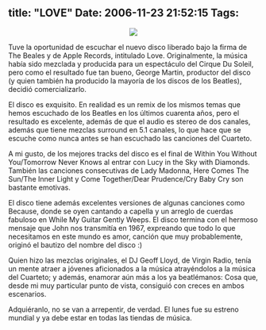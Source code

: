 title: "LOVE"
Date: 2006-11-23 21:52:15
Tags: 
---
<p align="center"><img src="http://www.damog.net/files/misc/LOVE.jpg"/></p>
<p>

Tuve la oportunidad de escuchar el nuevo disco liberado bajo la firma de The Beales y de Apple Records, intitulado Love. Originalmente, la música había sido mezclada y producida para un espectáculo del Cirque Du Soleil, pero como el resultado fue tan bueno, George Martin, productor del disco (y quien también ha producido la mayoría de los discos de los Beatles), decidió comercializarlo.

El disco es exquisito. En realidad es un remix de los mismos temas que hemos escuchado de los Beatles en los últimos cuarenta años, pero el resultado es excelente, además de que el audio es stereo de dos canales, además que tiene mezclas surround en 5.1 canales, lo que hace que se escuche como nunca antes se han escuchado las canciones del Cuarteto.

A mi gusto, de los mejores tracks del disco es el final de Within You Without You/Tomorrow Never Knows al entrar con Lucy in the Sky with Diamonds. También las canciones consecutivas de Lady Madonna, Here Comes The Sun/The Inner Light y Come Together/Dear Prudence/Cry Baby Cry son bastante emotivas.

El disco tiene además excelentes versiones de algunas canciones como Because, donde se oyen cantando a capella y un arreglo de cuerdas fabuloso en While My Guitar Gently Weeps. El disco termina con el hermoso mensaje que John nos transmitía en 1967, expreando que todo lo que necesitamos en este mundo es amor, canción que muy probablemente, originó el bautizo del nombre del disco :)

Quien hizo las mezclas originales, el DJ Geoff Lloyd, de Virgin Radio, tenía un mente atraer a jóvenes aficionados a la música atrayéndolos a la música del Cuarteto; y además, enamorar aún más a los ya beatlémanos: Cosa que, desde mi muy particular punto de vista, consiguió con creces en ambos escenarios.

Adquiéranlo, no se van a arrepentir, de verdad. El lunes fue su estreno mundial y ya debe estar en todas las tiendas de música. </p>
